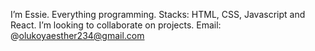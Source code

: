 I’m Essie.
Everything programming. Stacks: HTML, CSS, Javascript and React.
I’m looking to collaborate on projects.
Email: @olukoyaesther234@gmail.com

<!---
Essietasha/Essietasha is a ✨ special ✨ repository because its `README.md` (this file) appears on your GitHub profile.
You can click the Preview link to take a look at your changes.
--->
